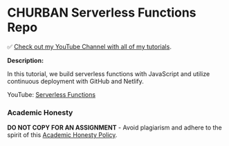 # CHURBAN Serverless Functions Repo

✅ [Check out my YouTube Channel with all of my tutorials](https://www.youtube.com/DaveGrayTeachesCode).


**Description:**

In this tutorial, we build serverless functions with JavaScript and utilize continuous deployment with GitHub and Netlify.

YouTube: [Serverless Functions](https://youtu.be/J7RKx8f4Frs)

### Academic Honesty

**DO NOT COPY FOR AN ASSIGNMENT** - Avoid plagiarism and adhere to the spirit of this [Academic Honesty Policy](https://www.freecodecamp.org/news/academic-honesty-policy/).
